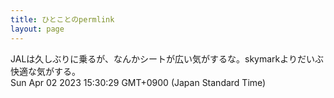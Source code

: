 ```yaml
---
title: ひとことのpermlink
layout: page
---
```

<div class="box" dt="1680417029813">
  JALは久しぶりに乗るが、なんかシートが広い気がするな。skymarkよりだいぶ快適な気がする。
  <div class="content is-small">Sun Apr 02 2023 15:30:29 GMT+0900 (Japan Standard Time)</div>
</div>